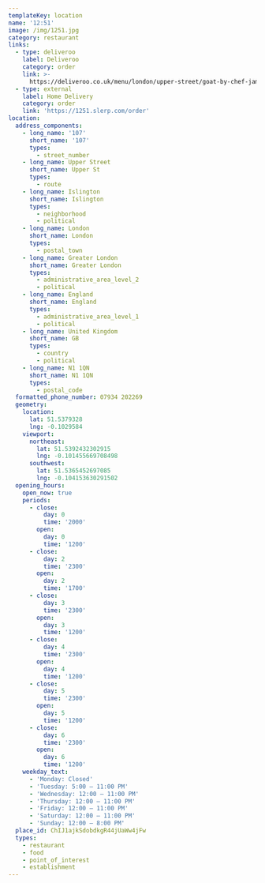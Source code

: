 ```yaml
---
templateKey: location
name: '12:51'
image: /img/1251.jpg
category: restaurant
links:
  - type: deliveroo
    label: Deliveroo
    category: order
    link: >-
      https://deliveroo.co.uk/menu/london/upper-street/goat-by-chef-james-cochran
  - type: external
    label: Home Delivery
    category: order
    link: 'https://1251.slerp.com/order'
location:
  address_components:
    - long_name: '107'
      short_name: '107'
      types:
        - street_number
    - long_name: Upper Street
      short_name: Upper St
      types:
        - route
    - long_name: Islington
      short_name: Islington
      types:
        - neighborhood
        - political
    - long_name: London
      short_name: London
      types:
        - postal_town
    - long_name: Greater London
      short_name: Greater London
      types:
        - administrative_area_level_2
        - political
    - long_name: England
      short_name: England
      types:
        - administrative_area_level_1
        - political
    - long_name: United Kingdom
      short_name: GB
      types:
        - country
        - political
    - long_name: N1 1QN
      short_name: N1 1QN
      types:
        - postal_code
  formatted_phone_number: 07934 202269
  geometry:
    location:
      lat: 51.5379328
      lng: -0.1029584
    viewport:
      northeast:
        lat: 51.5392432302915
        lng: -0.101455669708498
      southwest:
        lat: 51.5365452697085
        lng: -0.104153630291502
  opening_hours:
    open_now: true
    periods:
      - close:
          day: 0
          time: '2000'
        open:
          day: 0
          time: '1200'
      - close:
          day: 2
          time: '2300'
        open:
          day: 2
          time: '1700'
      - close:
          day: 3
          time: '2300'
        open:
          day: 3
          time: '1200'
      - close:
          day: 4
          time: '2300'
        open:
          day: 4
          time: '1200'
      - close:
          day: 5
          time: '2300'
        open:
          day: 5
          time: '1200'
      - close:
          day: 6
          time: '2300'
        open:
          day: 6
          time: '1200'
    weekday_text:
      - 'Monday: Closed'
      - 'Tuesday: 5:00 – 11:00 PM'
      - 'Wednesday: 12:00 – 11:00 PM'
      - 'Thursday: 12:00 – 11:00 PM'
      - 'Friday: 12:00 – 11:00 PM'
      - 'Saturday: 12:00 – 11:00 PM'
      - 'Sunday: 12:00 – 8:00 PM'
  place_id: ChIJ1ajkSdobdkgR44jUaWw4jFw
  types:
    - restaurant
    - food
    - point_of_interest
    - establishment
---
```

